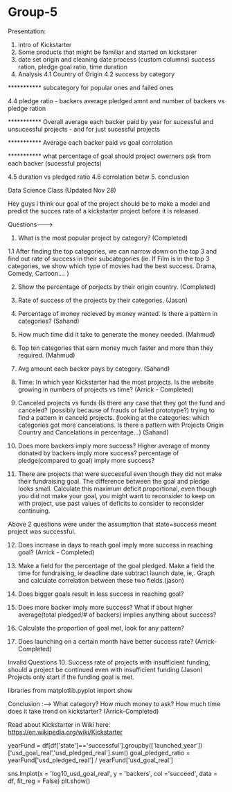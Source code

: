 # Group-5
Presentation: 
1. intro of Kickstarter
2. Some products that might be familiar and started on kickstarer 
3. date set origin and cleaning date process (custom columns) success ration, pledge goal ratio, time duration
4. Analysis 
4.1 Country of Origin 
4.2 success by category

*********** subcategory for popular ones and failed ones

4.4 pledge ratio - backers average pledged amnt and number of backers vs pledge ration

*********** Overall average each backer paid by year for sucessful and unsucessful projects - and for just sucessful projects

*********** Average each backer paid vs goal corrolation

*********** what percentage of goal should project owerners ask from each backer (sucessful projects) 

4.5 duration vs pledged ratio
4.6 corrolation betw
5. conclusion


Data Science Class (Updated Nov 28)

Hey guys i think our goal of the project should be to make a model and predict the succes rate of a kickstarter project before it is released. 

Questions--->
1. What is the most popular project by category? (Completed) 

 1.1 After finding the top categories, we can narrow down on the top 3 and find out rate of success in their subcategories
(ie. If Film is in the top 3 categories, we show which type of movies had the best success. Drama, Comedy, Cartoon.... )    

2. Show the percentage of porjects by their origin country. (Completed) 
3. Rate of success of the projects by their categories. (Jason) 
4. Percentage of money recieved by money wanted. Is there a pattern in categories? (Sahand)
5. How much time did it take to generate the money needed. (Mahmud) 
6. Top ten categories that earn money much faster and more than they required. (Mahmud)
7. Avg amount each backer pays by category. (Sahand) 
8. Time: In which year Kickstarter had the most projects. Is the website growing in numbers of projects vs time? (Arrick - Completed) 
9. Canceled projects vs funds (Is there any case that they got the fund and canceled? (possibly because of  frauds or failed           prototype?)  trying to find a pattern in canceld projects. (looking at the categories: which categories got more cancelations. 
Is there a pattern with Projects Origin Country and Cancelations in percentage...) (Sahand)

10. Does more backers imply more success? Higher average of money donated by backers imply more success? percentage of pledge(compared to goal) imply more success?
11. There are projects that were successful even though they did not make their fundraising goal.  The difference between the goal and pledge looks small.  Calculate this maximum deficit proportional, even though you did not make your goal, you might want to reconsider to keep on with project, use past values of deficits to consider to reconsider continuing.

Above 2 questions were under the assumption that state=success meant project was successful.

12. Does increase in days to reach goal imply more success in reaching goal? (Arrick - Completed)

13. Make a field for the percentage of the goal pledged. Make a field the time for fundraising, ie deadline date subtract launch date, ie,.  Graph and calculate correlation between these two fields.(jason)

14. Does bigger goals result in less success in reaching goal?

15. Does more backer imply more success? What if about higher average(total pledged/# of backers) implies anything about success?

16. Calculate the proportion of goal met, look for any pattern?

17. Does launching on a certain month have better success rate? (Arrick-Completed)


Invalid Questions
10. Success rate of projects with insufficient funding, should a project be continued even with insufficient funding (Jason)
Projects only start if the funding goal is met.

libraries
from matplotlib.pyplot import show
   
Conclusion :-->
What category? How much money to ask? How much time does it take trend on kickstarter? (Arrick-Completed) 

Read about Kickstarter in Wiki here:
https://en.wikipedia.org/wiki/Kickstarter

yearFund = df[df['state']=='successful'].groupby(['launched_year'])['usd_goal_real','usd_pledged_real'].sum()
goal_pledged_ratio = yearFund['usd_pledged_real'] / yearFund['usd_goal_real']


sns.lmplot(x = 'log10_usd_goal_real', y = 'backers', col ='succeed', data = df, fit_reg = False)
plt.show()

